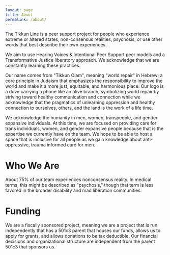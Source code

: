 ```yaml
---
layout: page
title: About
permalink: /about/
---
```


The Tikkun Line is a peer support project for people who experience extreme or altered states, non-consensus realities, psychosis, or use other words that best describe their own experiences.

We aim to use Hearing Voices & Intentional Peer Support peer models and a Transformative Justice liberatory approach. We acknowledge that we are constantly learning these practices.

Our name comes from "Tikkun Olam", meaning "world repair" in Hebrew; a core principle in Judaism that emphasizes the responsibility to improve the world and make it a more just, equitable, and harmonious place. Our logo is a dove carrying a phone like an olive branch, symbolizing world repair by striving toward healthy communication and connection while we acknowledge that the pragmatics of unlearning oppression and healthy connection to ourselves, others, and the land is the work of a life time.

We acknowledge the humanity in men, women, transpeople, and gender expansive individuals. At this time, we are focused on providing care for trans individuals, women, and gender expansive people because that is the expertise we currently have on the team. We hope to be able to host a space that is inclusive for all people as we gain knowledge about anti-oppressive, trauma informed care for men.

<div class="post-header">
	<h1 class="post-title">Who We Are</h1>
</div>
<div class="post-content">
	About 75% of our team experiences nonconsensus reality. In medical terms, this might be described as "psychosis," though that term is less favored in the broader disability and mad liberation communities.
</div>

<div class="post-header">
	<h1 class="post-title">Funding</h1>
</div>
<div class="post-content">
	We are a fiscally sponsored project, meaning we are a project that is run independently that has a 501c3 parent that houses our funds, allows us to apply for grants, and allows donations to be tax deductible. Our financial decisions and organizational structure are independent from the parent 501c3 that sponsors us.
<!-- 	<p>We are proudly fiscally sponsored* by AWN (Autistic Women & Nonbinary Network). If you would like to support our work, you can make a one-time or monthly contribution through our donation page. Thank you for your generosity!</p>

	<p><sub>*Note: "Fiscally sponsored" means AWN provides us with their 501c3 status in order for us to apply for grants as well as ensure donations are tax deductible. The Tikkun Line's and AWN's budgets are not related whatsoever.</sub></p>
 -->